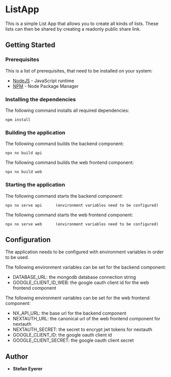 # ListApp

This is a simple List App that allows you to create all kinds of lists.
These lists can then be shared by creating a readonly public share link.

## Getting Started

### Prerequisites

This is a list of prerequisites, that need to be installed on your system:

- [NodeJS](https://nodejs.org/en/) - JavaScript runtime
- [NPM](https://www.npmjs.com/) - Node Package Manager

### Installing the dependencies

The following command installs all required dependencies:

```
npm install
```

### Building the application

The following command builds the backend component:

```
npx nx build api
```

The following command builds the web frontend component:

```
npx nx build web
```

### Starting the application

The following command starts the backend component:

```
npx nx serve api      (environment variables need to be configured)
```

The following command starts the web frontend component:

```
npx nx serve web      (environment variables need to be configured)
```

## Configuration

The application needs to be configured with environment variables in order to be used.

The following environment variables can be set for the backend component:

- DATABASE_URL: the mongodb database connection string
- GOOGLE_CLIENT_ID_WEB: the google oauth client id for the web frontend component

The following environment variables can be set for the web frontend component:

- NX_API_URL: the base url for the backend component
- NEXTAUTH_URL: the canonical url of the web frontend component for nextauth
- NEXTAUTH_SECRET: the secret to encrypt jwt tokens for nextauth
- GOOGLE_CLIENT_ID: the google oauth client id
- GOOGLE_CLIENT_SECRET: the google oauth client secret

## Author

- **Stefan Eyerer**
